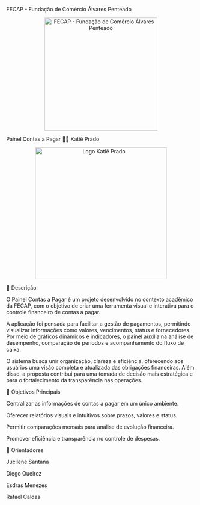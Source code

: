 FECAP - Fundação de Comércio Álvares Penteado
<p align="center"> <a href="https://www.fecap.br/"><img src="https://www.fecap.br/wp-content/themes/fecap/assets/images/logo-fecap.svg" alt="FECAP - Fundação de Comércio Álvares Penteado" border="0" width="300"></a> </p>
Painel Contas a Pagar
👩‍💻 Katiê Prado
<p align="center"> <img src="C:\Users\43347844882\Documents\GitHub\Dashboards-Financeiro" alt="Logo Katiê Prado" width="350"> </p>
📃 Descrição

O Painel Contas a Pagar é um projeto desenvolvido no contexto acadêmico da FECAP, com o objetivo de criar uma ferramenta visual e interativa para o controle financeiro de contas a pagar.

A aplicação foi pensada para facilitar a gestão de pagamentos, permitindo visualizar informações como valores, vencimentos, status e fornecedores. Por meio de gráficos dinâmicos e indicadores, o painel auxilia na análise de desempenho, comparação de períodos e acompanhamento do fluxo de caixa.

O sistema busca unir organização, clareza e eficiência, oferecendo aos usuários uma visão completa e atualizada das obrigações financeiras. Além disso, a proposta contribui para uma tomada de decisão mais estratégica e para o fortalecimento da transparência nas operações.

🎯 Objetivos Principais

Centralizar as informações de contas a pagar em um único ambiente.

Oferecer relatórios visuais e intuitivos sobre prazos, valores e status.

Permitir comparações mensais para análise de evolução financeira.

Promover eficiência e transparência no controle de despesas.

🏫 Orientadores

Jucilene Santana

Diego Queiroz

Esdras Menezes

Rafael Caldas
